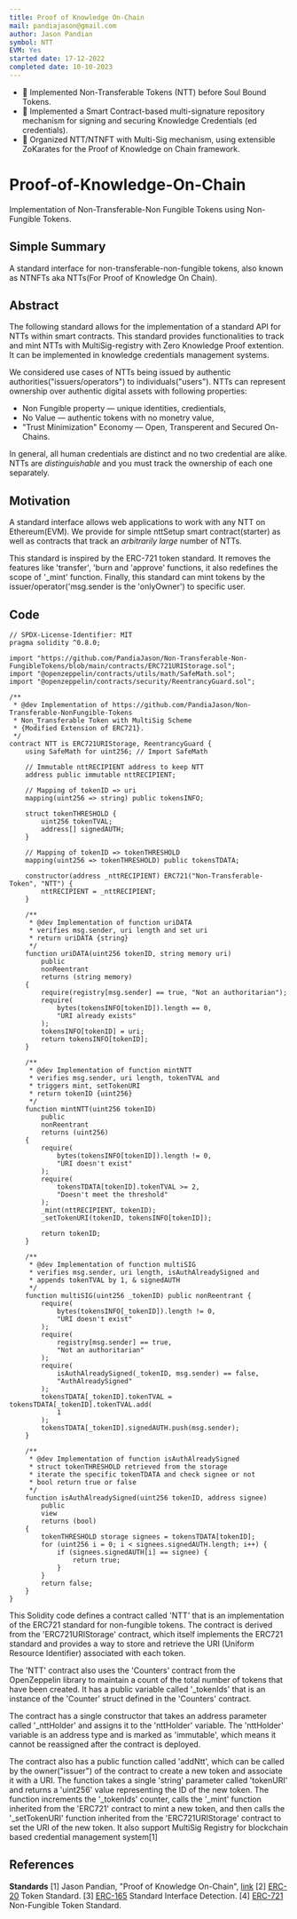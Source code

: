 ```yaml
---
title: Proof of Knowledge On-Chain
mail: pandiajason@gmail.com
author: Jason Pandian
symbol: NTT
EVM: Yes
started date: 17-12-2022
completed date: 10-10-2023
---
```


- 🚀 Implemented Non-Transferable Tokens (NTT) before Soul Bound Tokens.
- 📜 Implemented a Smart Contract-based multi-signature repository mechanism for signing and securing Knowledge Credentials (ed credentials).
- 🤝 Organized NTT/NTNFT with Multi-Sig mechanism, using extensible ZoKarates for the Proof of Knowledge on Chain framework.


# Proof-of-Knowledge-On-Chain
Implementation of Non-Transferable-Non Fungible Tokens using Non-Fungible Tokens.

## Simple Summary

A standard interface for non-transferable-non-fungible tokens, also known as NTNFTs aka NTTs(For Proof of Knowledge On Chain).

## Abstract

The following standard allows for the implementation of a standard API for NTTs within smart contracts. This standard provides functionalities to track and mint NTTs with MultiSig-registry with Zero Knowledge Proof extention. It can be implemented in knowledge credentials management systems.

We considered use cases of NTTs being issued by authentic authorities("issuers/operators") to individuals("users"). NTTs can represent ownership over authentic digital assets with following properties:

- Non Fungible property — unique identities, credientials,
- No Value — authentic tokens with no monetry value,
- "Trust Minimization" Economy — Open, Transperent and Secured On-Chains.

In general, all human credentials are distinct and no two credential are alike. NTTs are *distinguishable* and you must track the ownership of each one separately.

## Motivation

A standard interface allows web applications to work with any NTT on Ethereum(EVM). We provide for simple nttSetup smart contract(starter) as well as contracts that track an *arbitrarily large* number of NTTs.

This standard is inspired by the ERC-721 token standard. It removes the features like 'transfer', 'burn and 'approve' functions, it also redefines the scope of '_mint' function. Finally, this standard can mint tokens by the issuer/operator('msg.sender is the 'onlyOwner') to specific user.


## Code

```solidity
// SPDX-License-Identifier: MIT
pragma solidity ^0.8.0;

import "https://github.com/PandiaJason/Non-Transferable-Non-FungibleTokens/blob/main/contracts/ERC721URIStorage.sol";
import "@openzeppelin/contracts/utils/math/SafeMath.sol";
import "@openzeppelin/contracts/security/ReentrancyGuard.sol";

/**
 * @dev Implementation of https://github.com/PandiaJason/Non-Transferable-NonFungible-Tokens
 * Non_Transferable Token with MultiSig Scheme
 * {Modified Extension of ERC721}.
 */
contract NTT is ERC721URIStorage, ReentrancyGuard {
    using SafeMath for uint256; // Import SafeMath

    // Immutable nttRECIPIENT address to keep NTT
    address public immutable nttRECIPIENT;

    // Mapping of tokenID => uri
    mapping(uint256 => string) public tokensINFO;

    struct tokenTHRESHOLD {
        uint256 tokenTVAL;
        address[] signedAUTH;
    }

    // Mapping of tokenID => tokenTHRESHOLD
    mapping(uint256 => tokenTHRESHOLD) public tokensTDATA;

    constructor(address _nttRECIPIENT) ERC721("Non-Transferable-Token", "NTT") {
        nttRECIPIENT = _nttRECIPIENT;
    }

    /**
     * @dev Implementation of function uriDATA
     * verifies msg.sender, uri length and set uri
     * return uriDATA {string}
     */
    function uriDATA(uint256 tokenID, string memory uri)
        public
        nonReentrant
        returns (string memory)
    {
        require(registry[msg.sender] == true, "Not an authoritarian");
        require(
            bytes(tokensINFO[tokenID]).length == 0,
            "URI already exists"
        );
        tokensINFO[tokenID] = uri;
        return tokensINFO[tokenID];
    }

    /**
     * @dev Implementation of function mintNTT
     * verifies msg.sender, uri length, tokenTVAL and
     * triggers mint, setTokenURI
     * return tokenID {uint256}
     */
    function mintNTT(uint256 tokenID)
        public
        nonReentrant
        returns (uint256)
    {
        require(
            bytes(tokensINFO[tokenID]).length != 0,
            "URI doesn't exist"
        );
        require(
            tokensTDATA[tokenID].tokenTVAL >= 2,
            "Doesn't meet the threshold"
        );
        _mint(nttRECIPIENT, tokenID);
        _setTokenURI(tokenID, tokensINFO[tokenID]);

        return tokenID;
    }

    /**
     * @dev Implementation of function multiSIG
     * verifies msg.sender, uri length, isAuthAlreadySigned and
     * appends tokenTVAL by 1, & signedAUTH
     */
    function multiSIG(uint256 _tokenID) public nonReentrant {
        require(
            bytes(tokensINFO[_tokenID]).length != 0,
            "URI doesn't exist"
        );
        require(
            registry[msg.sender] == true,
            "Not an authoritarian"
        );
        require(
            isAuthAlreadySigned(_tokenID, msg.sender) == false,
            "AuthAlreadySigned"
        );
        tokensTDATA[_tokenID].tokenTVAL = tokensTDATA[_tokenID].tokenTVAL.add(
            1
        );
        tokensTDATA[_tokenID].signedAUTH.push(msg.sender);
    }

    /**
     * @dev Implementation of function isAuthAlreadySigned
     * struct tokenTHRESHOLD retrieved from the storage
     * iterate the specific tokenTDATA and check signee or not
     * bool return true or false
     */
    function isAuthAlreadySigned(uint256 tokenID, address signee)
        public
        view
        returns (bool)
    {
        tokenTHRESHOLD storage signees = tokensTDATA[tokenID];
        for (uint256 i = 0; i < signees.signedAUTH.length; i++) {
            if (signees.signedAUTH[i] == signee) {
                return true;
            }
        }
        return false;
    }
}

```

This Solidity code defines a contract called 'NTT' that is an implementation of the ERC721 standard for non-fungible tokens. The contract is derived from the 'ERC721URIStorage' contract, which itself implements the ERC721 standard and provides a way to store and retrieve the URI (Uniform Resource Identifier) associated with each token.

The 'NTT' contract also uses the 'Counters' contract from the OpenZeppelin library to maintain a count of the total number of tokens that have been created. It has a public variable called '_tokenIds' that is an instance of the 'Counter' struct defined in the 'Counters' contract.

The contract has a single constructor that takes an address parameter called '_nttHolder' and assigns it to the 'nttHolder' variable. The 'nttHolder' variable is an address type and is marked as 'immutable', which means it cannot be reassigned after the contract is deployed.

The contract also has a public function called 'addNtt', which can be called by the owner("issuer") of the contract to create a new token and associate it with a URI. The function takes a single 'string' parameter called 'tokenURI' and returns a 'uint256' value representing the ID of the new token. The function increments the '_tokenIds' counter, calls the '_mint' function inherited from the 'ERC721' contract to mint a new token, and then calls the '_setTokenURI' function inherited from the 'ERC721URIStorage' contract to set the URI of the new token. It also support MultiSig Registry for blockchain based credential management system[1]

## References

**Standards**
[1] Jason Pandian, "Proof of Knowledge On-Chain", [link](https://github.com/PandiaJason/Proof-of-Knowledge-On-Chain/blob/main/ME%20JASON%20PROJECT%20DOCUMENT-FINAL-POKOC.pdf) 
[2] [ERC-20](https://github.com/ethereum/EIPs/blob/master/EIPS/eip-20.md) Token Standard.
[3] [ERC-165](https://github.com/ethereum/EIPs/blob/master/EIPS/eip-165.md) Standard Interface Detection.
[4] [ERC-721](https://github.com/ethereum/EIPs/blob/master/EIPS/eip-721.md) Non-Fungible Token Standard.

